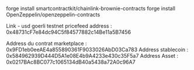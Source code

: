 forge install smartcontractkit/chainlink-brownie-contracts
forge install OpenZeppelin/openzeppelin-contracts

Link - usd goerli testnet pricefeed address : 0x48731cF7e84dc94C5f84577882c14Be11a5B7456


Address du contrat marketplace : 0x9FD1eb0eeAE4a855890361F9033026AbD03Ca783
Address stablecoin : 0x584962939D444D5A1e08E4b9A4233e430c35F5a7
Address Asset : 0x0217BAc8BC077c1065134dB40a5438a72A0c96A7